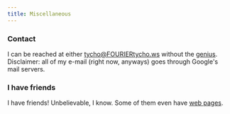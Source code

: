 ```yaml
---
title: Miscellaneous
---
```

### Contact

I can be reached at either tycho@FOURIERtycho.ws without the [genius][1].
Disclaimer: all of my e-mail (right now, anyways) goes through Google's mail
servers.

### I have friends

I have friends! Unbelievable, I know. Some of them even have [web pages][5]. 

 [1]: http://en.wikipedia.org/wiki/Joseph_Fourier
 [2]: http://www.facebook.com/people/Tycho_Andersen/16917303
 [3]: http://www.last.fm/user/tych0/
 [4]: http://slashdot.org/~3p1ph4ny/
 [5]: /pages/friends
 [7]: http://getfirefox.com
 [8]: http://www.vim.org
 [9]: http://files.tycho.ws/code/www
 [10]: http://python.org
 [11]: http://webpy.org
 [12]: http://pages.cs.wisc.edu/~tycho
 [13]: http://freecsstemplates.org
 [14]: https://github.com/tych0/gtfo
